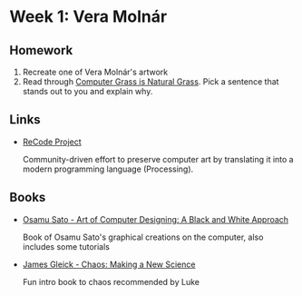 # Week 1: Vera Molnár

## Homework
1. Recreate one of Vera Molnár's artwork
2. Read through [Computer Grass is Natural Grass](https://www.atariarchives.org/artist/sec5.php). Pick a sentence that stands out to you and explain why.

## Links

- [ReCode Project](http://recodeproject.com/)

  Community-driven effort to preserve computer art by translating it into a modern programming language (Processing).

## Books

- [Osamu Sato - Art of Computer Designing: A Black and White Approach](https://archive.org/details/satoArtOfComputerDesigning/mode/2up)

  Book of Osamu Sato's graphical creations on the computer, also includes some tutorials

- [James Gleick - Chaos: Making a New Science](https://en.wikipedia.org/wiki/Chaos:_Making_a_New_Science)

  Fun intro book to chaos recommended by Luke

